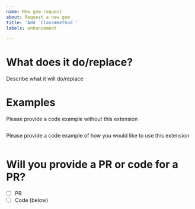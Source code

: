 ```yaml
---
name: New gem request
about: Request a new gem
title: 'Add `Class#method`'
labels: enhancement

---
```


# What does it do/replace?

Describe what it will do/replace


# Examples

Please provide a code example without this extension
```ruby
```

Please provide a code example of how you would like to use this extension
```ruby
```

# Will you provide a PR or code for a PR?

- [ ] PR
- [ ] Code (below)
```ruby
```
